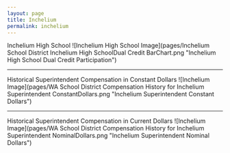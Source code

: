 ```yaml
---
layout: page
title: Inchelium
permalink: inchelium
---
```



Inchelium High School
![Inchelium High School Image](pages/Inchelium School District Inchelium High SchoolDual Credit BarChart.png "Inchelium High School Dual Credit Participation")

___

Historical Superintendent Compensation in Constant Dollars
![Inchelium Image](pages/WA School District Compensation History for Inchelium Superintendent ConstantDollars.png "Inchelium Superintendent Constant Dollars")

___

Historical Superintendent Compensation in Current Dollars
![Inchelium Image](pages/WA School District Compensation History for Inchelium Superintendent NominalDollars.png "Inchelium Superintendent Nominal Dollars")